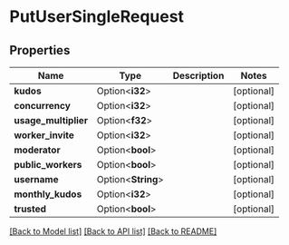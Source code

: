 # PutUserSingleRequest

## Properties

Name | Type | Description | Notes
------------ | ------------- | ------------- | -------------
**kudos** | Option<**i32**> |  | [optional]
**concurrency** | Option<**i32**> |  | [optional]
**usage_multiplier** | Option<**f32**> |  | [optional]
**worker_invite** | Option<**i32**> |  | [optional]
**moderator** | Option<**bool**> |  | [optional]
**public_workers** | Option<**bool**> |  | [optional]
**username** | Option<**String**> |  | [optional]
**monthly_kudos** | Option<**i32**> |  | [optional]
**trusted** | Option<**bool**> |  | [optional]

[[Back to Model list]](../README.md#documentation-for-models) [[Back to API list]](../README.md#documentation-for-api-endpoints) [[Back to README]](../README.md)


